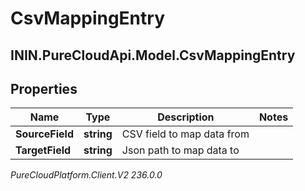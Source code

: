 # CsvMappingEntry

## ININ.PureCloudApi.Model.CsvMappingEntry

## Properties

|Name | Type | Description | Notes|
|------------ | ------------- | ------------- | -------------|
| **SourceField** | **string** | CSV field to map data from | |
| **TargetField** | **string** | Json path to map data to | |



_PureCloudPlatform.Client.V2 236.0.0_
